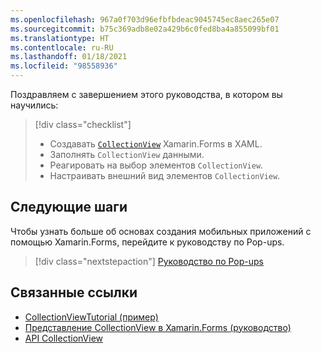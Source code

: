 ```yaml
---
ms.openlocfilehash: 967a0f703d96efbfbdeac9045745ec8aec265e07
ms.sourcegitcommit: b75c369adb8e02a429b6c0fed8ba4a855099bf01
ms.translationtype: HT
ms.contentlocale: ru-RU
ms.lasthandoff: 01/18/2021
ms.locfileid: "98558936"
---
```

Поздравляем с завершением этого руководства, в котором вы научились:

> [!div class="checklist"]
>
> - Создавать [`CollectionView`](xref:Xamarin.Forms.CollectionView) Xamarin.Forms в XAML.
> - Заполнять `CollectionView` данными.
> - Реагировать на выбор элементов `CollectionView`.
> - Настраивать внешний вид элементов `CollectionView`.

## <a name="next-steps"></a>Следующие шаги

Чтобы узнать больше об основах создания мобильных приложений с помощью Xamarin.Forms, перейдите к руководству по Pop-ups.

> [!div class="nextstepaction"]
> [Руководство по Pop-ups](~/get-started/tutorials/pop-ups/index.yml)

## <a name="related-links"></a>Связанные ссылки

- [CollectionViewTutorial (пример)](/samples/xamarin/xamarin-forms-samples/getstarted-tutorials-collectionviewtutorial/)
- [Представление CollectionView в Xamarin.Forms (руководство)](~/xamarin-forms/user-interface/collectionview/index.md)
- [API CollectionView](xref:Xamarin.Forms.CollectionView)
